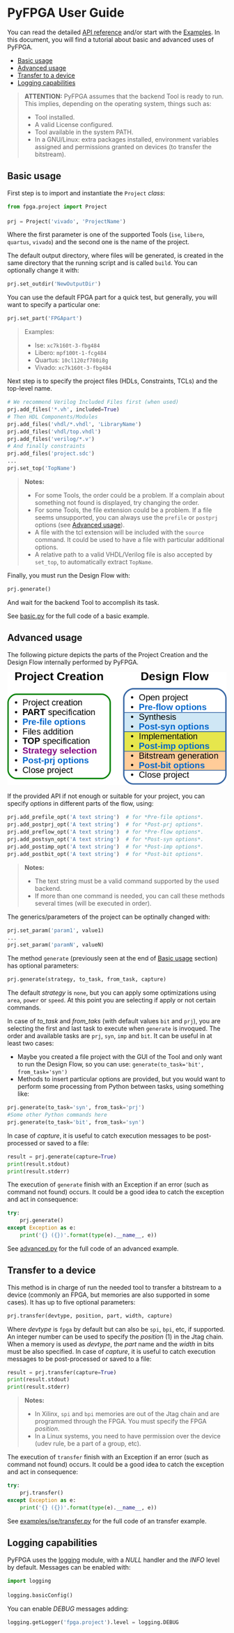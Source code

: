 # PyFPGA User Guide

You can read the detailed [API reference](api-reference.md) and/or start with
the [Examples](../examples). In this document, you will find a tutorial about
basic and advanced uses of PyFPGA.

* [Basic usage](#basic-usage)
* [Advanced usage](#advanced-usage)
* [Transfer to a device](#transfer-to-a-device)
* [Logging capabilities](#logging-capabilities)

> **ATTENTION:**
> PyFPGA assumes that the backend Tool is ready to run.
> This implies, depending on the operating system, things such as:
> * Tool installed.
> * A valid License configured.
> * Tool available in the system PATH.
> * In a GNU/Linux: extra packages installed, environment variables assigned
> and permissions granted on devices (to transfer the bitstream).

## Basic usage

First step is to import and instantiate the `Project` *class*:

```py
from fpga.project import Project

prj = Project('vivado', 'ProjectName')
```

Where the first parameter is one of the supported Tools (`ise`, `libero`,
`quartus`, `vivado`) and the second one is the name of the project.

The default output directory, where files will be generated, is created in the
same directory that the running script and is called `build`.
You can optionally change it with:

```py
prj.set_outdir('NewOutputDir')
```

You can use the default FPGA part for a quick test, but generally, you will
want to specify a particular one:

```py
prj.set_part('FPGApart')
```

> Examples:
> * Ise: `xc7k160t-3-fbg484`
> * Libero: `mpf100t-1-fcg484`
> * Quartus: `10cl120zf780i8g`
> * Vivado: `xc7k160t-3-fbg484`

Next step is to specify the project files (HDLs, Constraints, TCLs) and the
top-level name.

```py
# We recommend Verilog Included Files first (when used)
prj.add_files('*.vh', included=True)
# Then HDL Components/Modules
prj.add_files('vhdl/*.vhdl', 'LibraryName')
prj.add_files('vhdl/top.vhdl')
prj.add_files('verilog/*.v')
# And finally constraints
prj.add_files('project.sdc')
...
prj.set_top('TopName')
```

> **Notes:**
> * For some Tools, the order could be a problem. If a complain about
> something not found is displayed, try changing the order.
> * For some Tools, the file extension could be a problem. If a file
> seems unsupported, you can always use the `prefile` or `postprj` options
> (see [Advanced usage](#advanced-usage)).
> * A file with the tcl extension will be included with the `source`
> command. It could be used to have a file with particular additional
> options.
> * A relative path to a valid VHDL/Verilog file is also accepted by
> `set_top`, to automatically extract `TopName`.

Finally, you must run the Design Flow with:

```py
prj.generate()
```

And wait for the backend Tool to accomplish its task.

See [basic.py](../examples/basic.py) for the full code of a basic example.

## Advanced usage

The following picture depicts the parts of the Project Creation and the Design
Flow internally performed by PyFPGA.

![Tcl Structure](images/tcl-structure.png)

If the provided API if not enough or suitable for your project, you can
specify *options* in different parts of the flow, using:

```py
prj.add_prefile_opt('A text string')  # for *Pre-file options*.
prj.add_postprj_opt('A text string')  # for *Post-prj options*.
prj.add_preflow_opt('A text string')  # for *Pre-flow options*.
prj.add_postsyn_opt('A text string')  # for *Post-syn options*.
prj.add_postimp_opt('A text string')  # for *Post-imp options*.
prj.add_postbit_opt('A text string')  # for *Post-bit options*.
```

> **Notes:**
> * The text string must be a valid command supported by the used backend.
> * If more than one command is needed, you can call these methods several
> times (will be executed in order).

The generics/parameters of the project can be optinally changed with:

```py
prj.set_param('param1', value1)
...
prj.set_param('paramN', valueN)
```

The method `generate` (previously seen at the end of
[Basic usage](#basic-usage) section) has optional parameters:

```py
prj.generate(strategy, to_task, from_task, capture)
```

The default *strategy* is `none`, but you can apply some optimizations using
`area`, `power` or `speed`. At this point you are selecting if apply or not
certain commands.

In case of *to_task* and *from_taks* (with default values `bit` and `prj`),
you are selecting the first and last task to execute when `generate` is
invoqued. The order and available tasks are `prj`, `syn`, `imp` and `bit`.
It can be useful in at least two cases:
* Maybe you created a file project with the GUI of the Tool and only want to
run the Design Flow, so you can use: `generate(to_task='bit', from_task='syn')`
* Methods to insert particular options are provided, but you would want to
perform some processing from Python between tasks, using something like:
```py
prj.generate(to_task='syn', from_task='prj')
#Some other Python commands here
prj.generate(to_task='bit', from_task='syn')
```

In case of *capture*, it is useful to catch execution messages to be
post-processed or saved to a file:
```py
result = prj.generate(capture=True)
print(result.stdout)
print(result.stderr)
```

The execution of `generate` finish with an Exception if an error (such as
command not found) occurs. It could be a good idea to catch the exception
and act in consequence:

```py
try:
    prj.generate()
except Exception as e:
    print('{} ({})'.format(type(e).__name__, e))
```

See [advanced.py](../examples/advanced.py) for the full code of an advanced
example.

## Transfer to a device

This method is in charge of run the needed tool to transfer a bitstream to a
device (commonly an FPGA, but memories are also supported in some cases).
It has up to five optional parameters:

```py
prj.transfer(devtype, position, part, width, capture)
```

Where *devtype* is `fpga` by default but can also be `spi`, `bpi`, etc, if
supported.
An integer number can be used to specify the *position* (1) in the Jtag chain.
When a memory is used as *devtype*, the *part* name and the *width* in bits
must be also specified.
In case of *capture*, it is useful to catch execution messages to be
post-processed or saved to a file:
```py
result = prj.transfer(capture=True)
print(result.stdout)
print(result.stderr)
```

> **Notes:**
> * In Xilinx, `spi` and `bpi` memories are out of the Jtag chain and are
programmed through the FPGA. You must specify the FPGA *position*.
> * In a Linux systems, you need to have permission over the device
> (udev rule, be a part of a group, etc).

The execution of `transfer` finish with an Exception if an error (such as
command not found) occurs. It could be a good idea to catch the exception
and act in consequence:

```py
try:
    prj.transfer()
except Exception as e:
    print('{} ({})'.format(type(e).__name__, e))
```

See [examples/ise/transfer.py](../examples/ise/transfer.py) for the full code
of an transfer example.

## Logging capabilities

PyFPGA uses the [logging](https://docs.python.org/3/library/logging.html)
module, with a *NULL* handler and the *INFO* level by default.
Messages can be enabled with:

```py
import logging

logging.basicConfig()
```

You can enable *DEBUG* messages adding:

```py
logging.getLogger('fpga.project').level = logging.DEBUG
```
